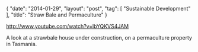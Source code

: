 {
   "date": "2014-01-29",
   "layout": "post",
   "tag": [
      "Sustainable Development"
   ],
   "title": "Straw Bale and Permaculture"
}

http://www.youtube.com/watch?v=lbYQKVS4JAM 

A look at a strawbale house under construction, on a permaculture property in Tasmania.
